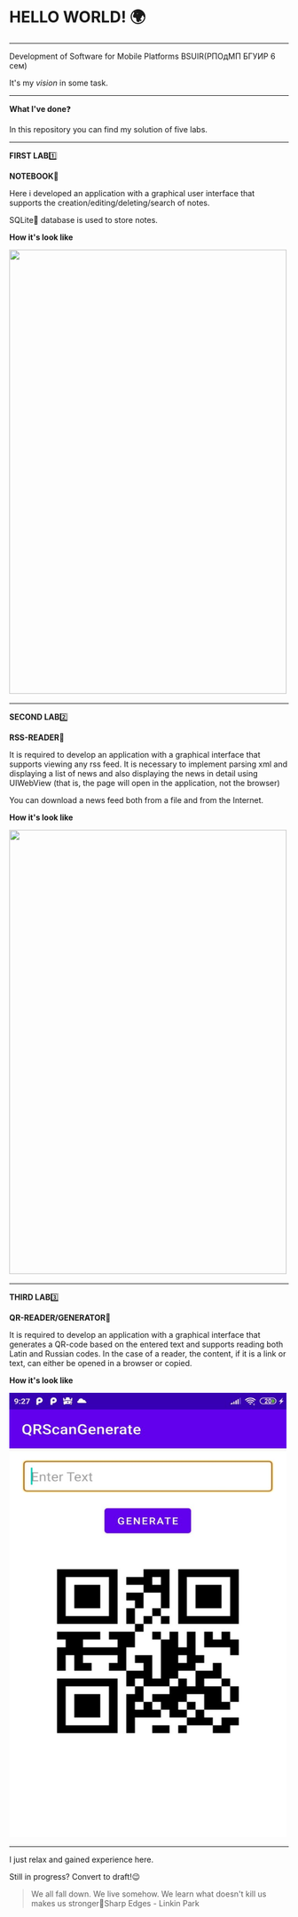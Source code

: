# HELLO WORLD! :earth_africa:
**********
Development of Software for Mobile Platforms BSUIR(РПОдМП БГУИР 6 сем)

It's my *vision* in some task.
**********
**What I've done**:question:

In this repository you can find my solution of five labs.
**********
**FIRST LAB**:one:

**NOTEBOOK**:notebook:

Here i developed an application with a graphical user interface that supports the creation/editing/deleting/search of notes.

SQLite:pencil: database is used to store notes.

**How it's look like**

<img src="src/lab1.gif" width="500" height="800"/>

**********
**SECOND LAB**:two:

**RSS-READER**:page_facing_up:

It is required to develop an application with a graphical interface that supports viewing any rss feed. It is necessary to implement parsing xml and displaying a list of news and also displaying the news in detail using UIWebView (that is, the page will open in the application, not the browser)

You can download a news feed both from a file and from the Internet.

**How it's look like**

<img src="src/lab2.gif" width="500" height="800"/>

**********
**THIRD LAB**:three:

**QR-READER/GENERATOR**:calling:

It is required to develop an application with a graphical interface that generates a QR-code based on the entered text and supports reading both Latin and Russian codes. In the case of a reader, the content, if it is a link or text, can either be opened in a browser or copied.

**How it's look like**

<img src="src/lab3.jpg" width="500" height="800"/>

**********
I just relax and gained experience here.

Still in progress? Convert to draft!:wink:

>We all fall down. We live somehow. We learn what doesn't kill us makes us stronger:microphone:Sharp Edges - Linkin Park
